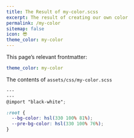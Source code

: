 ```yaml
---
title: The Result of my-color.scss
excerpt: The result of creating our own color
permalink: /my-color
sitemap: false
icon: 😎
theme_color: my-color
---
```

This page’s relevant frontmatter:

```yaml
theme_color: my-color
```

The contents of `assets/css/my-color.scss`

```scss
---
---
@import "black-white";

:root {
  --bg-color: hsl(330 100% 81%);
  --pre-bg-color: hsl(330 100% 76%);
}
```
